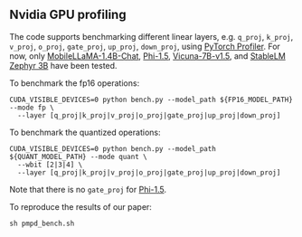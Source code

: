 ## Nvidia GPU profiling

The code supports benchmarking different linear layers, e.g. `q_proj`, `k_proj`, `v_proj`, `o_proj`, `gate_proj`, `up_proj`, `down_proj`,  using [PyTorch Profiler](https://pytorch.org/tutorials/recipes/recipes/profiler_recipe.html). 
For now, only [MobileLLaMA-1.4B-Chat](https://huggingface.co/mtgv/MobileLLaMA-1.4B-Chat), [Phi-1.5](https://huggingface.co/microsoft/phi-1_5), [Vicuna-7B-v1.5](https://huggingface.co/lmsys/vicuna-7b-v1.5), and [StableLM Zephyr 3B](https://huggingface.co/stabilityai/stablelm-zephyr-3b) have been tested.

To benchmark the fp16 operations:

```
CUDA_VISIBLE_DEVICES=0 python bench.py --model_path ${FP16_MODEL_PATH} --mode fp \
  --layer [q_proj|k_proj|v_proj|o_proj|gate_proj|up_proj|down_proj]
```

To benchmark the quantized operations:

```
CUDA_VISIBLE_DEVICES=0 python bench.py --model_path ${QUANT_MODEL_PATH} --mode quant \
  --wbit [2|3|4] \
  --layer [q_proj|k_proj|v_proj|o_proj|gate_proj|up_proj|down_proj]
```

Note that there is no `gate_proj` for [Phi-1.5](https://huggingface.co/microsoft/phi-1_5).

To reproduce the results of our paper:

```
sh pmpd_bench.sh
```
